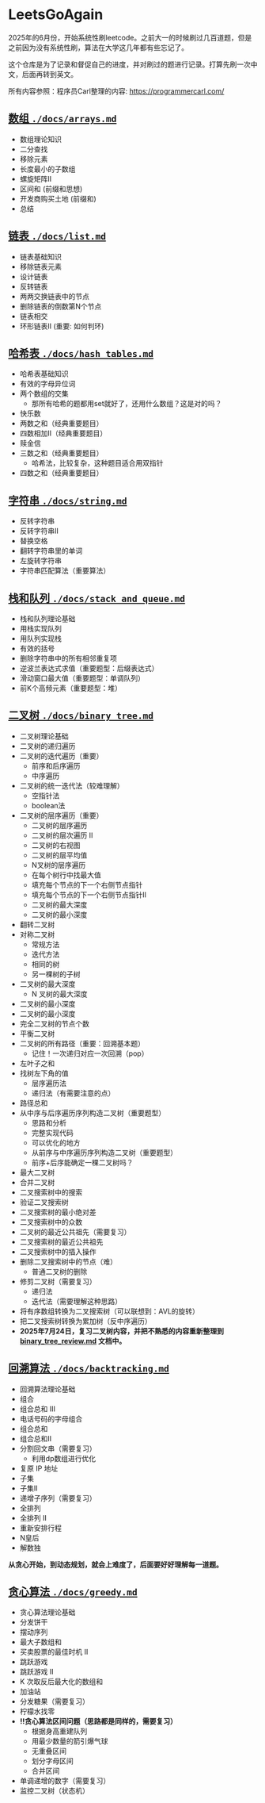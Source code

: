 # LeetsGoAgain

2025年的6月份，开始系统性刷leetcode。之前大一的时候刷过几百道题，但是之前因为没有系统性刷，算法在大学这几年都有些忘记了。

这个仓库是为了记录和督促自己的进度，并对刷过的题进行记录。打算先刷一次中文，后面再转到英文。

所有内容参照：程序员Carl整理的内容: https://programmercarl.com/

<!-- ## 重新刷题数量记录

<center>

| 简单 | 中等 | 困难 | 总数 |
|-----|-----|-----|-----|
| 17 | 8 | 1 | 26 |

</center> -->


## [数组 `./docs/arrays.md`](./docs/arrays.md)
  - 数组理论知识
  - 二分查找
  - 移除元素
  - ⻓度最⼩的⼦数组
  - 螺旋矩阵II
  - 区间和 (前缀和思想)
  - 开发商购买土地 (前缀和)
  - 总结

## [链表 `./docs/list.md`](./docs/list.md)
  - 链表基础知识
  - 移除链表元素
  - 设计链表
  - 反转链表
  - 两两交换链表中的节点
  - 删除链表的倒数第N个节点
  - 链表相交
  - 环形链表II (重要: 如何判环)
## [哈希表 `./docs/hash_tables.md`](./docs/hash_tables.md)
  - 哈希表基础知识
  - 有效的字⺟异位词
  - 两个数组的交集
    - 那所有哈希的题都用set就好了，还用什么数组？这是对的吗？
  - 快乐数
  - 两数之和（经典重要题目）
  - 四数相加II（经典重要题目）
  - 赎金信
  - 三数之和（经典重要题目）
    - 哈希法，比较复杂，这种题目适合用双指针
  - 四数之和（经典重要题目）

## [字符串 `./docs/string.md`](./docs/string.md)
  - 反转字符串
  - 反转字符串II
  - 替换空格
  - 翻转字符串⾥的单词
  - 左旋转字符串
  - 字符串匹配算法（重要算法）

## [栈和队列 `./docs/stack_and_queue.md`](./docs/stack_and_queue.md)
  - 栈和队列理论基础
  - 用栈实现队列
  - 用队列实现栈
  - 有效的括号
  - 删除字符串中的所有相邻重复项
  - 逆波兰表达式求值（重要题型：后缀表达式）
  - 滑动窗口最大值（重要题型：单调队列）
  - 前K个高频元素（重要题型：堆）

## [二叉树 `./docs/binary_tree.md`](./docs/binary_tree.md)
  - 二叉树理论基础
  - 二叉树的递归遍历
  - 二叉树的迭代遍历（重要）
    - 前序和后序遍历
    - 中序遍历
  - 二叉树的统一迭代法（较难理解）
    - 空指针法
    - boolean法
  - 二叉树的层序遍历（重要）
    - 二叉树的层序遍历
    - 二叉树的层次遍历 II
    - 二叉树的右视图
    - 二叉树的层平均值
    - N叉树的层序遍历
    - 在每个树行中找最大值
    - 填充每个节点的下一个右侧节点指针
    - 填充每个节点的下一个右侧节点指针II
    - 二叉树的最大深度
    - 二叉树的最小深度
  - 翻转二叉树
  - 对称二叉树
    - 常规方法
    - 迭代方法
    - 相同的树
    - 另一棵树的子树
  - 二叉树的最大深度
    - N 叉树的最大深度
  - 二叉树的最小深度
  - 二叉树的最小深度
  - 完全二叉树的节点个数
  - 平衡二叉树
  - 二叉树的所有路径（重要：回溯基本题）
    - 记住！一次递归对应一次回溯（pop）
  - 左叶子之和
  - 找树左下角的值
    - 层序遍历法
    - 递归法（有需要注意的点）
  - 路径总和
  - 从中序与后序遍历序列构造二叉树（重要题型）
    - 思路和分析
    - 完整实现代码
    - 可以优化的地方
    - 从前序与中序遍历序列构造二叉树（重要题型）
    - 前序+后序能确定一棵二叉树吗？
  - 最大二叉树
  - 合并二叉树
  - 二叉搜索树中的搜索
  - 验证二叉搜索树
  - 二叉搜索树的最小绝对差
  - 二叉搜索树中的众数
  - 二叉树的最近公共祖先（需要复习）
  - 二叉搜索树的最近公共祖先
  - 二叉搜索树中的插入操作
  - 删除二叉搜索树中的节点（难）
    - 普通二叉树的删除
  - 修剪二叉树（需要复习）
    - 递归法
    - 迭代法（需要理解这种思路）
  - 将有序数组转换为二叉搜索树（可以联想到：AVL的旋转）
  - 把二叉搜索树转换为累加树（反中序遍历）
  - **2025年7月24日，复习二叉树内容，并把不熟悉的内容重新整理到 [binary_tree_review.md](./docs/binary_tree_review.md) 文档中。**

## [回溯算法 `./docs/backtracking.md`](./docs/backtracking.md)
- 回溯算法理论基础
- 组合
- 组合总和 III
- 电话号码的字母组合
- 组合总和
- 组合总和II
- 分割回文串（需要复习）
  - 利用dp数组进行优化
- 复原 IP 地址
- 子集
- 子集II
- 递增子序列（需要复习）
- 全排列
- 全排列 II
- 重新安排行程
- N皇后
- 解数独

**从贪心开始，到动态规划，就会上难度了，后面要好好理解每一道题。**

## [贪心算法 `./docs/greedy.md`](./docs/greedy.md)
- 贪心算法理论基础
- 分发饼干
- 摆动序列
- 最大子数组和
- 买卖股票的最佳时机 II
- 跳跃游戏
- 跳跃游戏 II
- K 次取反后最大化的数组和
- 加油站
- 分发糖果（需要复习）
- 柠檬水找零
- **‼️贪心算法区间问题（思路都是同样的，需要复习）**
  - 根据身高重建队列
  - 用最少数量的箭引爆气球
  - 无重叠区间
  - 划分字母区间
  - 合并区间
- 单调递增的数字（需要复习）
- 监控二叉树（状态机）
